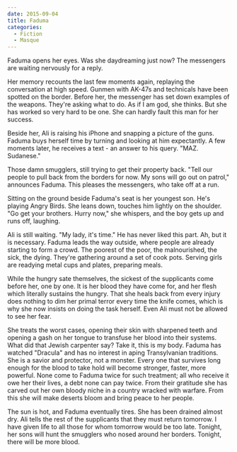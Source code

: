 ```yaml
---
date: 2015-09-04
title: Faduma
categories:
  - Fiction
  - Masque
---
```


Faduma opens her eyes. Was she daydreaming just now? The messengers are waiting nervously for a reply.

<!-- more -->

Her memory recounts the last few moments again, replaying the conversation at high speed. Gunmen with AK-47s and technicals have been spotted on the border. Before her, the messenger has set down examples of the weapons. They're asking what to do. As if I am god, she thinks. But she has worked so very hard to be one. She can hardly fault this man for her success.

Beside her, Ali is raising his iPhone and snapping a picture of the guns. Faduma buys herself time by turning and looking at him expectantly. A few moments later, he receives a text - an answer to his query. "MAZ. Sudanese."

Those damn smugglers, still trying to get their property back. "Tell our people to pull back from the borders for now. My sons will go out on patrol," announces Faduma. This pleases the messengers, who take off at a run.

Sitting on the ground beside Faduma's seat is her youngest son. He's playing Angry Birds. She leans down, touches him lightly on the shoulder. "Go get your brothers. Hurry now," she whispers, and the boy gets up and runs off, laughing.

Ali is still waiting. "My lady, it's time." He has never liked this part. Ah, but it is necessary. Faduma leads the way outside, where people are already starting to form a crowd. The poorest of the poor, the malnourished, the sick, the dying. They're gathering around a set of cook pots. Serving girls are readying metal cups and plates, preparing meals.

While the hungry sate themselves, the sickest of the supplicants come before her, one by one. It is her blood they have come for, and her flesh which literally sustains the hungry. That she heals back from every injury does nothing to dim her primal terror every time the knife comes, which is why she now insists on doing the task herself. Even Ali must not be allowed to see her fear.

She treats the worst cases, opening their skin with sharpened teeth and opening a gash on her tongue to transfuse her blood into their systems. What did that Jewish carpenter say? Take it, this is my body. Faduma has watched "Dracula" and has no interest in aping Transylvanian traditions. She is a savior and protector, not a monster. Every one that survives long enough for the blood to take hold will become stronger, faster, more powerful. None come to Faduma twice for such treatment; all who receive it owe her their lives, a debt none can pay twice. From their gratitude she has carved out her own bloody niche in a country wracked with warfare. From this she will make deserts bloom and bring peace to her people.

The sun is hot, and Faduma eventually tires. She has been drained almost dry. Ali tells the rest of the supplicants that they must return tomorrow. I have given life to all those for whom tomorrow would be too late. Tonight, her sons will hunt the smugglers who nosed around her borders. Tonight, there will be more blood.

